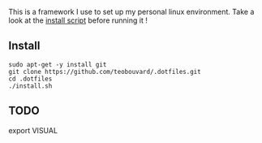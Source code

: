 This is a framework I use to set up my personal linux environment. Take a look at the [install script](install.sh) before running it !

## Install
```shell
sudo apt-get -y install git
git clone https://github.com/teobouvard/.dotfiles.git
cd .dotfiles
./install.sh
```

## TODO
export VISUAL